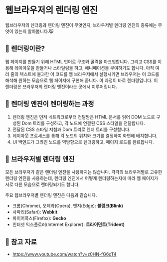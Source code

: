 # 웹브라우저의 렌더링 엔진

웹브라우저의 렌더링과 렌더링 엔진이 무엇인지, 브라우저별 렌더링 엔진의 종류에는 무엇이 있는지 알아봅니다.😸


## 📌 렌더링이란?

웹 페이지를 만들기 위해 HTML 언어로 구조와 골격을 마크업합니다. 그리고 CSS를 이용해 레이아웃을 만들거나 스타일링을 하고, 애니메이션을 부여하기도 합니다. 아직 여러 줄의 텍스트에 불과한 이 코드를 웹 브라우저에서 실행시키면 브라우저는 이 코드를 해석해 원하는 모습으로 웹 페이지에 구현해 줍니다. 이 과정이 바로 렌더링입니다. 이 렌더링은 브라우저의 렌더링 엔진이라는 곳에서 이루어집니다.



## 📌 렌더링 엔진이 렌더링하는 과정

1. 렌더링 엔진은 먼저 네트워크로부터 전달받은 HTML 문서를 읽어 DOM 노드로 구성된 Dom 트리를 구성하고, 각 노드에 연결된 CSS 스타일을 전달합니다.
2. 전달된 CSS 스타일 지침과 Dom 트리로 렌더 트리를 구성합니다.
3. 레이아웃 프로세스를 통해 각 노드의 위치와 크기를 결정하여 화면에 배치합니다.
4. UI 백엔드가 그려진 노드를 역방향으로 렌더링하고, 페이지 로드를 완료합니다.



## 📌 브라우저별 렌더링 엔진

모든 브라우저가 같은 렌더링 엔진을 사용하지는 않습니다. 각각의 브라우저별로 고유한 렌더링 엔진을 사용하는데, 렌더링 엔진에서 어떻게 렌더링하는지에 따라 웹 페이지가 서로 다른 모습으로 렌더링되기도 합니다.

주요 웹브라우저별 렌더링 엔진은 다음과 같습니다.

- 크롬(Chrome), 오페라(Opera), 엣지(Edge): **블링크(Blink)**
- 사파리(Safari): **Webkit**
- 파이어폭스(Firefox): **Gecko**
- 인터넷 익스플로러(Internet Explorer): **트라이던트(Trident)**



## 📌 참고 자료
- https://www.youtube.com/watch?v=z0HN-fG6oT4

